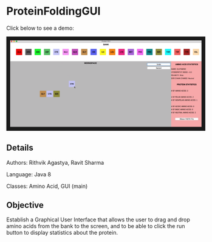 # ProteinFoldingGUI

Click below to see a demo:

<a href="https://github.com/SRavit1/ProteinBuildingGUI/blob/master/Protein%20GUI%20Demo.mov" target="_blank"><img src="https://github.com/SRavit1/ProteinBuildingGUI/blob/master/ProteinGUI.png" 
alt= "Protein GUI" border="10" /></a>

## Details
Authors: Rithvik Agastya, Ravit Sharma

Language: Java 8

Classes: Amino Acid, GUI (main)

## Objective
Establish a Graphical User Interface that allows the user to drag and drop amino acids from the bank to the screen, and to be able to click the run button to display statistics about the protein.
